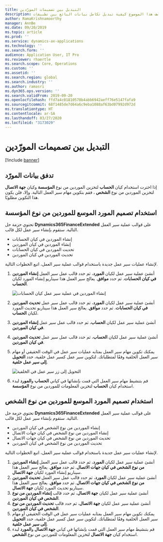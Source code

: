 ```yaml
---
title: التبديل بين تصميمات المورّدين
description: يصف هذا الموضوع كيفية تبديل تكامل بيانات البائع بين تطبيقات Finance and Operations وCommon Data Service.
author: RamaKrishnamoorthy
manager: AnnBe
ms.date: 09/20/2019
ms.topic: article
ms.prod: ''
ms.service: dynamics-ax-applications
ms.technology: ''
ms.search.form: ''
audience: Application User, IT Pro
ms.reviewer: rhaertle
ms.search.scope: Core, Operations
ms.custom: ''
ms.assetid: ''
ms.search.region: global
ms.search.industry: ''
ms.author: ramasri
ms.dyn365.ops.version: ''
ms.search.validFrom: 2019-09-20
ms.openlocfilehash: ffd7a4c01810578b4abb6942aeff76e5147fafa9
ms.sourcegitcommit: 68f1485de7d64a6c9eba1088af63bd07992d972d
ms.translationtype: HT
ms.contentlocale: ar-SA
ms.lasthandoff: 03/27/2020
ms.locfileid: "3173029"
---
```

# <a name="switch-between-vendor-designs"></a>التبديل بين تصميمات المورّدين

[!include [banner](../../includes/banner.md)]



## <a name="vendor-data-flow"></a>تدفق بيانات المورّد 

إذا اخترت استخدام كيان **الحساب** لتخزين الموردين من نوع **المؤسسة** وكيان **جهة الاتصال** لتخزين الموردين من نوع **الشخص** ، فقم بتكوين مهام سير العمل التالية. وإلا، فلن يكون هذا التكوين مطلوبًا.

## <a name="use-the-extended-vendor-design-for-vendors-of-the-organization-type"></a>استخدام تصميم المورد الموسع للموردين من نوع المؤسسة

تحتوي حزمة حل **Dynamics365FinanceExtended** على قوالب عملية سير العمل التالية. ستقوم بإنشاء سير عمل لكل قالب.

+ إنشاء الموردين في كيان الحسابات
+ إنشاء الموردين في كيان الموردين
+ تحديت الموردين في كيان الحسابات
+ تحديث الموردين في كيان الموردين

لإنشاء عمليات سير عمل جديدة باستخدام قوالب عملية سير العمل، اتبع الخطوات التالية.

1. أنشئ عملية سير عمل لكيان **المورد**، ثم حدد قالب عمل سير العمل **إنشاء الموردين في كيان الحسابات**. ثم حدد **موافق**. يعالج سير العمل هذا سيناريو إنشاء المورد لكيان **الحساب**.

    ![إنشاء الموردين في عملية سير عمل كيان الحسابات](media/create_process.png)

2. أنشئ عملية سير عمل لكيان **المورد**، ثم حدد قالب عمل سير عمل **تحديث الموردين في كيان الحسابات**. ثم حدد **موافق**. يعالج سير العمل هذا سيناريو تحديث المورد لكيان **الحساب**.
3. أنشئ عملية سير عمل لكيان **الحساب**، ثم حدد قالب عمل سير عمل **إنشاء الموردين في كيان الموردين**.
4. أنشئ عملية سير عمل لكيان **الحساب**، ثم حدد قالب عمل سير عمل **تحديث الموردين في كيان الموردين**.
5. يمكنك تكوين مهام سير العمل بمثابه عمليات سير عمل في الوقت الحقيقي أو مهام سير العمل الخلفية وفقًا لمتطلباتك. لتكوين سير عمل كسير عمل خلفية، حدد **التحويل إلى سير عمل خلفية**.

    ![التحويل إلى زر سير عمل في الخلفية](media/background_workflow.png)

6. قم بتنشيط مهام سير العمل التي قمت بإنشائها في كياني **الحساب** و**المورد** لبدء استخدام كيان **الحساب** لتخزين المعلومات للموردين من نوع **المؤسسة**.

## <a name="use-the-extended-vendor-design-for-vendors-of-the-person-type"></a>استخدام تصميم المورد الموسع للموردين من نوع الشخص

تحتوي حزمة حل **Dynamics365FinanceExtended** على قوالب عملية سير العمل التالية. ستقوم بإنشاء سير عمل لكل قالب.

+ إنشاء الموردين من نوع الشخص في كيان الموردين
+ إنشاء الموردين من نوع الشخص في كيان جهات الاتصال
+ تحديث الموردين من نوع الشخص في كيان جهات الاتصال
+ تحديث الموردين من نوع الشخص في كيان الموردين

لإنشاء عمليات سير عمل جديدة باستخدام قوالب عملية سير العمل، اتبع الخطوات التالية.

1. أنشئ عملية سير عمل لكيان **المورد**، ثم حدد قالب عمل سير العمل **إنشاء الموردين من نوع الشخص في كيان جهات الاتصال**. ثم حدد **موافق**. يعالج سير العمل هذا سيناريو إنشاء المورد لكيان **جهة الاتصال**.
2. أنشئ عملية سير عمل لكيان **المورد**، ثم حدد قالب عمل سير العمل **تحديث الموردين من نوع الشخص في كيان جهات الاتصال**. ثم حدد **موافق**. يعالج سير العمل هذا سيناريو تحديث المورد لكيان **جهة الاتصال**.
3. أنشئ عملية سير عمل لكيان **جهة الاتصال**، ثم حدد قالب **إنشاء الموردين من نوع الشخص في كيان الموردين**.
4. أنشئ عملية سير عمل لكيان **جهة الاتصال**، ثم حدد قالب **تحديث الموردين من نوع الشخص في كيان الموردين**.
5. يمكنك تكوين مهام سير العمل بمثابه عمليات سير عمل في الوقت الحقيقي أو مهام سير العمل الخلفية وفقًا لمتطلباتك. لتكوين سير عمل كسير عمل خلفية، حدد **التحويل إلى سير عمل خلفية**.
6. قم بتنشيط مهام سير العمل التي قمت بإنشائها في كياني **جهة الاتصال** و**المورد** لبدء استخدام كيان **جهة الاتصال** لتخزين المعلومات للموردين من نوع **الشخص**.
